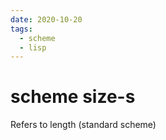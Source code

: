 ```yaml
---
date: 2020-10-20
tags: 
  - scheme
  - lisp
---
```


# scheme size-s

Refers to length (standard scheme)
